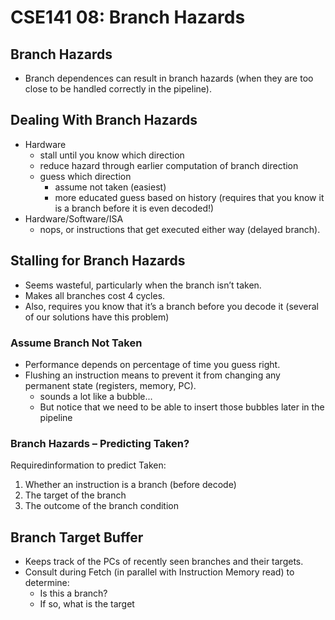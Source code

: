 # CSE141 08: Branch Hazards

## Branch Hazards
- Branch dependences can result in branch hazards (when 
they are too close to be handled correctly in the pipeline).

## Dealing With Branch Hazards
- Hardware
  - stall until you know which direction
  - reduce hazard through earlier computation of branch direction
  - guess which direction
    - assume not taken (easiest)
    - more educated guess based on history (requires that you know it is a 
branch before it is even decoded!)
- Hardware/Software/ISA
  - nops, or instructions that get executed either way (delayed branch).

## Stalling for Branch Hazards
- Seems wasteful, particularly when the branch isn’t taken.
- Makes all branches cost 4 cycles.
- Also, requires you know that it’s a branch before you 
decode it (several of our solutions have this problem)

### Assume Branch Not Taken
- Performance depends on percentage of time you guess 
right.
- Flushing an instruction means to prevent it from changing 
any permanent state (registers, memory, PC).
    - sounds a lot like a bubble...
    - But notice that we need to be able to insert those bubbles later in 
the pipeline

### Branch Hazards – Predicting Taken?
Requiredinformation to predict Taken:
1. Whether an instruction is a branch (before decode)
2. The target of the branch
3. The outcome of the branch condition

## Branch Target Buffer
- Keeps track of the PCs of recently seen branches and their 
targets.
- Consult during Fetch (in parallel with Instruction Memory 
read) to determine:
    -  Is this a branch?
    - If so, what is the target